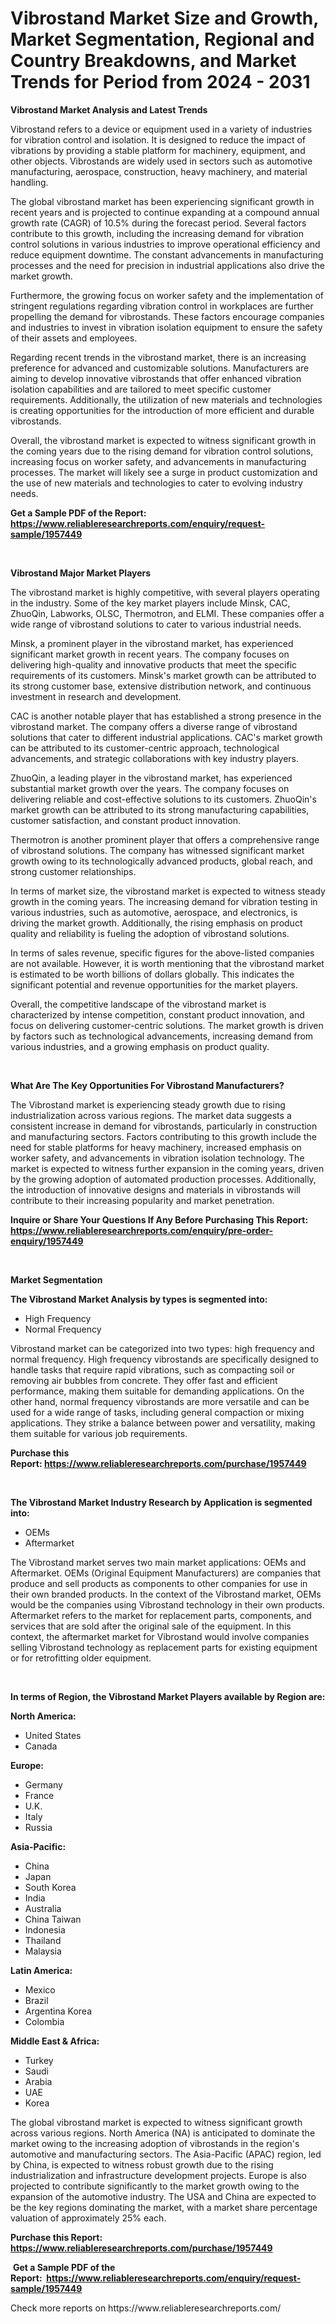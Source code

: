<p><h1>Vibrostand Market Size and Growth, Market Segmentation, Regional and Country Breakdowns, and Market Trends for Period from 2024 -  2031</h1></p><p><strong>Vibrostand Market Analysis and Latest Trends</strong></p>
<p><p>Vibrostand refers to a device or equipment used in a variety of industries for vibration control and isolation. It is designed to reduce the impact of vibrations by providing a stable platform for machinery, equipment, and other objects. Vibrostands are widely used in sectors such as automotive manufacturing, aerospace, construction, heavy machinery, and material handling.</p><p>The global vibrostand market has been experiencing significant growth in recent years and is projected to continue expanding at a compound annual growth rate (CAGR) of 10.5% during the forecast period. Several factors contribute to this growth, including the increasing demand for vibration control solutions in various industries to improve operational efficiency and reduce equipment downtime. The constant advancements in manufacturing processes and the need for precision in industrial applications also drive the market growth.</p><p>Furthermore, the growing focus on worker safety and the implementation of stringent regulations regarding vibration control in workplaces are further propelling the demand for vibrostands. These factors encourage companies and industries to invest in vibration isolation equipment to ensure the safety of their assets and employees.</p><p>Regarding recent trends in the vibrostand market, there is an increasing preference for advanced and customizable solutions. Manufacturers are aiming to develop innovative vibrostands that offer enhanced vibration isolation capabilities and are tailored to meet specific customer requirements. Additionally, the utilization of new materials and technologies is creating opportunities for the introduction of more efficient and durable vibrostands.</p><p>Overall, the vibrostand market is expected to witness significant growth in the coming years due to the rising demand for vibration control solutions, increasing focus on worker safety, and advancements in manufacturing processes. The market will likely see a surge in product customization and the use of new materials and technologies to cater to evolving industry needs.</p></p>
<p><strong>Get a Sample PDF of the Report:&nbsp; <a href="https://www.reliableresearchreports.com/enquiry/request-sample/1957449">https://www.reliableresearchreports.com/enquiry/request-sample/1957449</a></strong></p>
<p>&nbsp;</p>
<p><strong>Vibrostand Major Market Players</strong></p>
<p><p>The vibrostand market is highly competitive, with several players operating in the industry. Some of the key market players include Minsk, CAC, ZhuoQin, Labworks, OLSC, Thermotron, and ELMI. These companies offer a wide range of vibrostand solutions to cater to various industrial needs.</p><p>Minsk, a prominent player in the vibrostand market, has experienced significant market growth in recent years. The company focuses on delivering high-quality and innovative products that meet the specific requirements of its customers. Minsk's market growth can be attributed to its strong customer base, extensive distribution network, and continuous investment in research and development.</p><p>CAC is another notable player that has established a strong presence in the vibrostand market. The company offers a diverse range of vibrostand solutions that cater to different industrial applications. CAC's market growth can be attributed to its customer-centric approach, technological advancements, and strategic collaborations with key industry players.</p><p>ZhuoQin, a leading player in the vibrostand market, has experienced substantial market growth over the years. The company focuses on delivering reliable and cost-effective solutions to its customers. ZhuoQin's market growth can be attributed to its strong manufacturing capabilities, customer satisfaction, and constant product innovation.</p><p>Thermotron is another prominent player that offers a comprehensive range of vibrostand solutions. The company has witnessed significant market growth owing to its technologically advanced products, global reach, and strong customer relationships.</p><p>In terms of market size, the vibrostand market is expected to witness steady growth in the coming years. The increasing demand for vibration testing in various industries, such as automotive, aerospace, and electronics, is driving the market growth. Additionally, the rising emphasis on product quality and reliability is fueling the adoption of vibrostand solutions.</p><p>In terms of sales revenue, specific figures for the above-listed companies are not available. However, it is worth mentioning that the vibrostand market is estimated to be worth billions of dollars globally. This indicates the significant potential and revenue opportunities for the market players.</p><p>Overall, the competitive landscape of the vibrostand market is characterized by intense competition, constant product innovation, and focus on delivering customer-centric solutions. The market growth is driven by factors such as technological advancements, increasing demand from various industries, and a growing emphasis on product quality.</p></p>
<p>&nbsp;</p>
<p><strong>What Are The Key Opportunities For Vibrostand Manufacturers?</strong></p>
<p><p>The Vibrostand market is experiencing steady growth due to rising industrialization across various regions. The market data suggests a consistent increase in demand for vibrostands, particularly in construction and manufacturing sectors. Factors contributing to this growth include the need for stable platforms for heavy machinery, increased emphasis on worker safety, and advancements in vibration isolation technology. The market is expected to witness further expansion in the coming years, driven by the growing adoption of automated production processes. Additionally, the introduction of innovative designs and materials in vibrostands will contribute to their increasing popularity and market penetration.</p></p>
<p><strong>Inquire or Share Your Questions If Any Before Purchasing This Report: <a href="https://www.reliableresearchreports.com/enquiry/pre-order-enquiry/1957449">https://www.reliableresearchreports.com/enquiry/pre-order-enquiry/1957449</a></strong></p>
<p>&nbsp;</p>
<p><strong>Market Segmentation</strong></p>
<p><strong>The Vibrostand Market Analysis by types is segmented into:</strong></p>
<p><ul><li>High Frequency</li><li>Normal Frequency</li></ul></p>
<p><p>Vibrostand market can be categorized into two types: high frequency and normal frequency. High frequency vibrostands are specifically designed to handle tasks that require rapid vibrations, such as compacting soil or removing air bubbles from concrete. They offer fast and efficient performance, making them suitable for demanding applications. On the other hand, normal frequency vibrostands are more versatile and can be used for a wide range of tasks, including general compaction or mixing applications. They strike a balance between power and versatility, making them suitable for various job requirements.</p></p>
<p><strong>Purchase this Report:&nbsp;<a href="https://www.reliableresearchreports.com/purchase/1957449">https://www.reliableresearchreports.com/purchase/1957449</a></strong></p>
<p>&nbsp;</p>
<p><strong>The Vibrostand Market Industry Research by Application is segmented into:</strong></p>
<p><ul><li>OEMs</li><li>Aftermarket</li></ul></p>
<p><p>The Vibrostand market serves two main market applications: OEMs and Aftermarket. OEMs (Original Equipment Manufacturers) are companies that produce and sell products as components to other companies for use in their own branded products. In the context of the Vibrostand market, OEMs would be the companies using Vibrostand technology in their own products. Aftermarket refers to the market for replacement parts, components, and services that are sold after the original sale of the equipment. In this context, the aftermarket market for Vibrostand would involve companies selling Vibrostand technology as replacement parts for existing equipment or for retrofitting older equipment.</p></p>
<p>&nbsp;</p>
<p><strong>In terms of Region, the Vibrostand Market Players available by Region are:</strong></p>
<p>
    <p> <strong> North America: </strong>
        <ul>
            <li>United States</li>
            <li>Canada</li>
        </ul>
        </p> 
    <p> <strong> Europe: </strong>
        <ul>
            <li>Germany</li>
            <li>France</li>
            <li>U.K.</li>
            <li>Italy</li>
            <li>Russia</li>
        </ul>
        </p> 
    <p> <strong> Asia-Pacific: </strong>
        <ul>
            <li>China</li>
            <li>Japan</li>
            <li>South Korea</li>
            <li>India</li>
            <li>Australia</li>
            <li>China Taiwan</li>
            <li>Indonesia</li>
            <li>Thailand</li>
            <li>Malaysia</li>
        </ul>
        </p> 
    <p> <strong> Latin America: </strong>
        <ul>
            <li>Mexico</li>
            <li>Brazil</li>
            <li>Argentina Korea</li>
            <li>Colombia</li>
        </ul>
        </p> 
    <p> <strong> Middle East & Africa: </strong>
        <ul>
            <li>Turkey</li>
            <li>Saudi</li>
            <li>Arabia</li>
            <li>UAE</li>
            <li>Korea</li>
        </ul>
    </p>
    </p>
<p><p>The global vibrostand market is expected to witness significant growth across various regions. North America (NA) is anticipated to dominate the market owing to the increasing adoption of vibrostands in the region's automotive and manufacturing sectors. The Asia-Pacific (APAC) region, led by China, is expected to witness robust growth due to the rising industrialization and infrastructure development projects. Europe is also projected to contribute significantly to the market growth owing to the expansion of the automotive industry. The USA and China are expected to be the key regions dominating the market, with a market share percentage valuation of approximately 25% each.</p></p>
<p><strong>Purchase this Report: <a href="https://www.reliableresearchreports.com/purchase/1957449">https://www.reliableresearchreports.com/purchase/1957449</a></strong></p>
<p>&nbsp;<strong>Get a Sample PDF of the Report:&nbsp;&nbsp;<a href="https://www.reliableresearchreports.com/enquiry/request-sample/1957449">https://www.reliableresearchreports.com/enquiry/request-sample/1957449</a></strong></p>
<p><strong></strong></p>
<p>Check more reports on https://www.reliableresearchreports.com/</p>